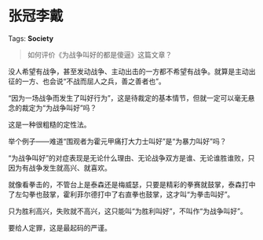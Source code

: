 # 张冠李戴

Tags: **Society**

> 如何评价《为战争叫好的都是傻逼》这篇文章？



没人希望有战争，甚至发动战争、主动出击的一方都不希望有战争。就算是主动出征的一方、也会说“不战而屈人之兵，善之善者也”。

“因为一场战争而发生了叫好行为”，这是待裁定的基本情节，但就一定可以毫无悬念的裁定为“为战争叫好”吗？

这是一种很粗糙的定性法。

举个例子——难道“围观者为霍元甲痛打大力士叫好”是“为暴力叫好”吗？

“为战争叫好”的对症表现是无论什么理由、无论战争双方是谁、无论谁胜谁败，只因为有战争发生就高兴、就喜欢。

就像看拳击的，不管台上是泰森还是梅威瑟，只要是精彩的拳赛就鼓掌，泰森打中了左勾拳也鼓掌，霍利菲尔德打中了右直拳也鼓掌，这才叫“为拳击叫好”。

只为胜利高兴，失败就不高兴，这只能叫“为胜利叫好”，不叫作“为战争叫好”。

要给人定罪，这是最起码的严谨。



